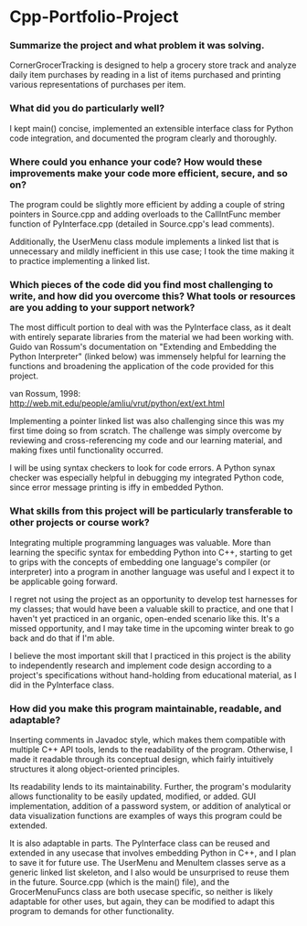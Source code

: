 # Cpp-Portfolio-Project

### Summarize the project and what problem it was solving.

CornerGrocerTracking is designed to help a grocery store track and analyze daily item purchases by reading in a list of items purchased and printing various representations of purchases per item.

### What did you do particularly well?

I kept main() concise, implemented an extensible interface class for Python code integration, and documented the program clearly and thoroughly. 

### Where could you enhance your code? How would these improvements make your code more efficient, secure, and so on?

The program could be slightly more efficient by adding a couple of string pointers in Source.cpp and adding overloads to the CallIntFunc member function of PyInterface.cpp (detailed in Source.cpp's lead comments). 

Additionally, the UserMenu class module implements a linked list that is unnecessary and mildly inefficient in this use case; I took the time making it to practice implementing a linked list. 

### Which pieces of the code did you find most challenging to write, and how did you overcome this? What tools or resources are you adding to your support network?

The most difficult portion to deal with was the PyInterface class, as it dealt with entirely separate libraries from the material we had been working with. Guido van Rossum's documentation on "Extending and Embedding the Python Interpreter" (linked below) was immensely helpful for learning the functions and broadening the application of the code provided for this project. 

van Rossum, 1998: http://web.mit.edu/people/amliu/vrut/python/ext/ext.html

Implementing a pointer linked list was also challenging since this was my first time doing so from scratch. The challenge was simply overcome by reviewing and cross-referencing my code and our learning material, and making fixes until functionality occurred.

I will be using syntax checkers to look for code errors. A Python synax checker was especially  helpful in debugging my integrated Python code, since error message printing is iffy in embedded Python.

### What skills from this project will be particularly transferable to other projects or course work?

Integrating multiple programming languages was valuable. More than learning the specific syntax for embedding Python into C++, starting to get to grips with the concepts of embedding one language's compiler (or interpreter) into a program in another language was useful and I expect it to be applicable going forward. 

I regret not using the project as an opportunity to develop test harnesses for my classes; that would have been a valuable skill to practice, and one that I haven't yet practiced in an organic, open-ended scenario like this. It's a missed opportunity, and I may take time in the upcoming winter break to go back and do that if I'm able. 

I believe the most important skill that I practiced in this project is the ability to independently research and implement code design according to a project's specifications without hand-holding from educational material, as I did in the PyInterface class. 

### How did you make this program maintainable, readable, and adaptable?

Inserting comments in Javadoc style, which makes them compatible with multiple C++ API tools,  lends to the readability of the program. Otherwise, I made it readable through its conceptual design, which fairly intuitively structures it along object-oriented principles. 

Its readability lends to its maintainability. Further, the program's modularity allows functionality to be easily updated, modified, or added. GUI implementation, addition of a password system, or addition of analytical or data visualization functions are examples of ways this program could be extended. 

It is also adaptable in parts. The PyInterface class can be reused and extended in any usecase that involves embedding Python in C++, and I plan to save it for future use. The UserMenu and MenuItem classes serve as a generic linked list skeleton, and I also would be unsurprised to reuse them in
the future. Source.cpp (which is the main() file), and the GrocerMenuFuncs class are both usecase specific, so neither is likely adaptable for other uses, but again, they can be modified to adapt this program to demands for other functionality. 
